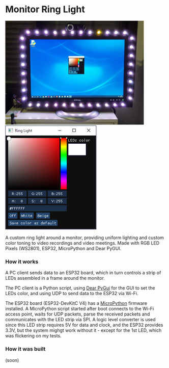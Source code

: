 # Monitor Ring Light

<p float="left">
  <img src="https://raw.githubusercontent.com/AltoRetrato/monitor-ring-light/main/images/monitor_ring_light.jpg" width=435 height=326 alt="A monitor ring light">
  <img src="https://github.com/AltoRetrato/monitor-ring-light/blob/main/images/gui.png?raw=true" alt="Monitor ring light GUI">
</p>

A custom ring light around a monitor, providing uniform lighting and custom color toning to video recordings and video meetings.
Made with RGB LED Pixels (WS2801), ESP32, MicroPython and Dear PyGUI.

### How it works
A PC client sends data to an ESP32 board, which in turn controls a strip of LEDs assembled in a frame around the monitor.

The PC client is a Python script, using [Dear PyGui](https://github.com/hoffstadt/DearPyGui) for the GUI to set the LEDs color, and using UDP to send data to the ESP32 via Wi-Fi.

The ESP32 board (ESP32-DevKitC V4) has a [MicroPython](https://micropython.org/) firmware installed. A MicroPython script started after boot connects to the Wi-Fi access point, waits for UDP packets, parse the received packets and communicates with the LED strip via SPI. A logic level converter is used since this LED strip requires 5V for data and clock, and the ESP32 provides 3.3V, but the system mighgt work without it - except for the 1st LED, which was flickering on my tests.

### How it was built
(soon)
